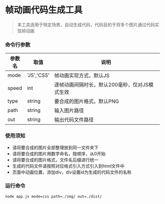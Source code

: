 # 帧动画代码生成工具
> 本工具适用于特定场景，自动生成代码，代码目的于将多个图片通过代码实现帧动画

### 命令行参数
| 参数名 | 取值 | 说明 |
| ------ | ------ | ------ |
| mode | 'JS','CSS' | 帧动画实现方式，默认JS |
| speed | int | 逐帧动画间隔时长，默认200毫秒，仅对JS模式生效 |
| type | string | 要合成的图片格式，默认PNG |
| path | string | 输入图片路径 |
| out | string | 输出代码文件路径 |

### 使用须知
- 请将要合成的图片全部整理放到同一文件夹下
- 请将要合成的图片用数字命名，按顺序，从0开始
- 请将要合成的图片格式，文件名后缀进行统一
- 生成的代码文件请按照对应格式引入方式引入到html文件中
- 页面中动画位置，添加div，div设置id为生成的代码文件的名称

### 运行命令
`
node app.js mode=css path=./img/ out=./dist/
`